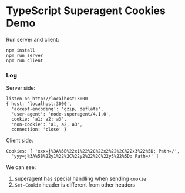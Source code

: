 TypeScript Superagent Cookies Demo
==================================

Run server and client:

```
npm install
npm run server
npm run client
```

### Log

Server side:

```
listen on http://localhost:3000
{ host: 'localhost:3000',
  'accept-encoding': 'gzip, deflate',
  'user-agent': 'node-superagent/4.1.0',
  cookie: 'a1; a2; a3',
  'non-cookie': 'a1, a2, a3',
  connection: 'close' }
```

Client side:

```
Cookies: [ 'xxx=j%3A%5B%22x1%22%2C%22x2%22%2C%22x3%22%5D; Path=/',
  'yyy=j%3A%5B%22y1%22%2C%22y2%22%2C%22y3%22%5D; Path=/' ]
```

We can see:

1. superagent has special handling when sending `cookie`
2. `Set-Cookie` header is different from other headers
